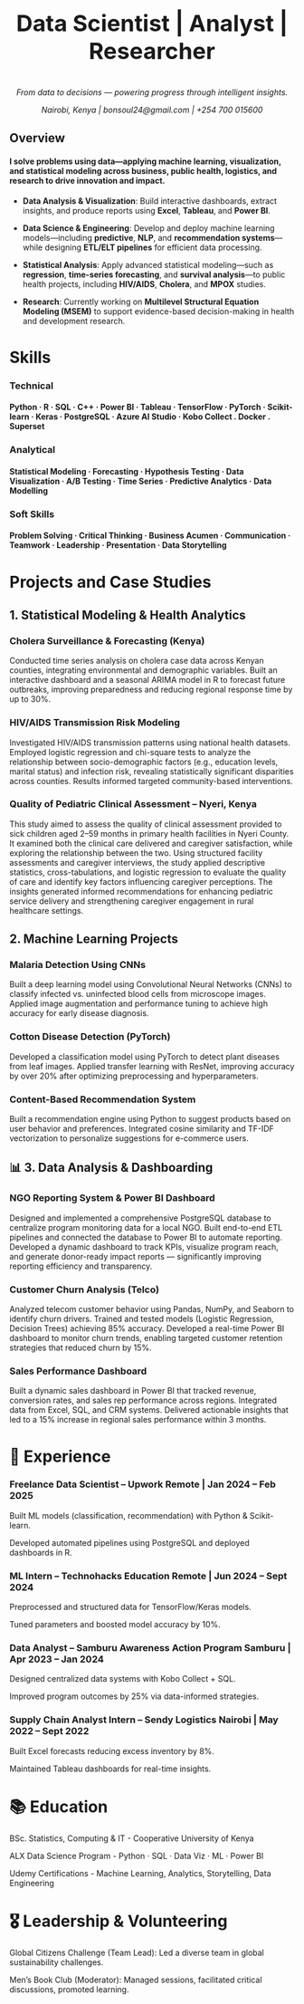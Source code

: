 
<p align="center" style="font-size:40px;">
  <b>Data Scientist | Analyst | Researcher</b>
</p>


<p align="center">
  <em> From data to decisions — powering progress through intelligent insights. </em>
</p>


<p align="center">
  <em> Nairobi, Kenya |  bonsoul24@gmail.com |  +254 700 015600 </em>
</p>


## Overview

#### I solve problems using data—applying machine learning, visualization, and statistical modeling across business, public health, logistics, and research to drive innovation and impact.

- **Data Analysis & Visualization**: Build interactive dashboards, extract insights, and produce reports using **Excel**, **Tableau**, and **Power BI**.  

- **Data Science & Engineering**: Develop and deploy machine learning models—including **predictive**, **NLP**, and **recommendation systems**—while designing **ETL/ELT pipelines** for efficient data processing.  

- **Statistical Analysis**: Apply advanced statistical modeling—such as **regression**, **time-series forecasting**, and **survival analysis**—to public health projects, including **HIV/AIDS**, **Cholera**, and **MPOX** studies.  

- **Research**: Currently working on **Multilevel Structural Equation Modeling (MSEM)** to support evidence-based decision-making in health and development research.  

#  Skills
###  Technical
#### Python · R · SQL · C++ · Power BI · Tableau · TensorFlow · PyTorch · Scikit-learn · Keras · PostgreSQL · Azure AI Studio · Kobo Collect . Docker . Superset 

###  Analytical
#### Statistical Modeling · Forecasting · Hypothesis Testing · Data Visualization · A/B Testing · Time Series · Predictive Analytics · Data Modelling

###  Soft Skills
#### Problem Solving · Critical Thinking · Business Acumen · Communication · Teamwork · Leadership · Presentation · Data Storytelling

#  Projects and Case Studies
##  1. Statistical Modeling & Health Analytics

### Cholera Surveillance & Forecasting (Kenya)
Conducted time series analysis on cholera case data across Kenyan counties, integrating environmental and demographic variables. Built an interactive dashboard and a seasonal ARIMA model in R to forecast future outbreaks, improving preparedness and reducing regional response time by up to 30%.

### HIV/AIDS Transmission Risk Modeling
Investigated HIV/AIDS transmission patterns using national health datasets. Employed logistic regression and chi-square tests to analyze the relationship between socio-demographic factors (e.g., education levels, marital status) and infection risk, revealing statistically significant disparities across counties. Results informed targeted community-based interventions.

### Quality of Pediatric Clinical Assessment – Nyeri, Kenya
This study aimed to assess the quality of clinical assessment provided to sick children aged 2–59 months in primary health facilities in Nyeri County. It examined both the clinical care delivered and caregiver satisfaction, while exploring the relationship between the two. Using structured facility assessments and caregiver interviews, the study applied descriptive statistics, cross-tabulations, and logistic regression to evaluate the quality of care and identify key factors influencing caregiver perceptions. The insights generated informed recommendations for enhancing pediatric service delivery and strengthening caregiver engagement in rural healthcare settings.

## 2. Machine Learning Projects

### Malaria Detection Using CNNs
Built a deep learning model using Convolutional Neural Networks (CNNs) to classify infected vs. uninfected blood cells from microscope images. Applied image augmentation and performance tuning to achieve high accuracy for early disease diagnosis.

### Cotton Disease Detection (PyTorch)
Developed a classification model using PyTorch to detect plant diseases from leaf images. Applied transfer learning with ResNet, improving accuracy by over 20% after optimizing preprocessing and hyperparameters.

### Content-Based Recommendation System
Built a recommendation engine using Python to suggest products based on user behavior and preferences. Integrated cosine similarity and TF-IDF vectorization to personalize suggestions for e-commerce users.

## 📊 3. Data Analysis & Dashboarding

### NGO Reporting System & Power BI Dashboard
Designed and implemented a comprehensive PostgreSQL database to centralize program monitoring data for a local NGO. Built end-to-end ETL pipelines and connected the database to Power BI to automate reporting. Developed a dynamic dashboard to track KPIs, visualize program reach, and generate donor-ready impact reports — significantly improving reporting efficiency and transparency.

### Customer Churn Analysis (Telco)
Analyzed telecom customer behavior using Pandas, NumPy, and Seaborn to identify churn drivers. Trained and tested models (Logistic Regression, Decision Trees) achieving 85% accuracy. Developed a real-time Power BI dashboard to monitor churn trends, enabling targeted customer retention strategies that reduced churn by 15%.

### Sales Performance Dashboard
Built a dynamic sales dashboard in Power BI that tracked revenue, conversion rates, and sales rep performance across regions. Integrated data from Excel, SQL, and CRM systems. Delivered actionable insights that led to a 15% increase in regional sales performance within 3 months.



# 💼 Experience

###  Freelance Data Scientist – Upwork  Remote | Jan 2024 – Feb 2025

Built ML models (classification, recommendation) with Python & Scikit-learn.

Developed automated pipelines using PostgreSQL and deployed dashboards in R.

###  ML Intern – Technohacks Education  Remote | Jun 2024 – Sept 2024

Preprocessed and structured data for TensorFlow/Keras models.

Tuned parameters and boosted model accuracy by 10%.

###  Data Analyst – Samburu Awareness Action Program  Samburu | Apr 2023 – Jan 2024

Designed centralized data systems with Kobo Collect + SQL.

Improved program outcomes by 25% via data-informed strategies.

###  Supply Chain Analyst Intern – Sendy Logistics  Nairobi | May 2022 – Sept 2022

Built Excel forecasts reducing excess inventory by 8%.

Maintained Tableau dashboards for real-time insights.

# 📚 Education
BSc. Statistics, Computing & IT - Cooperative University of Kenya

ALX Data Science Program - Python · SQL · Data Viz · ML · Power BI

Udemy Certifications - Machine Learning, Analytics, Storytelling, Data Engineering

# 🎖️ Leadership & Volunteering
Global Citizens Challenge (Team Lead): Led a diverse team in global sustainability challenges.

Men’s Book Club (Moderator): Managed sessions, facilitated critical discussions, promoted learning.

